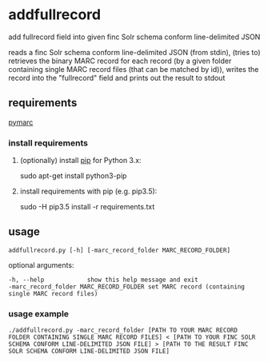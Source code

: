 # addfullrecord

add fullrecord field into given finc Solr schema conform line-delimited JSON

reads a finc Solr schema conform line-delimited JSON (from stdin), (tries to) retrieves the binary MARC record for each record (by a given folder containing single MARC record files (that can be matched by id)), writes the record into the "fullrecord" field and prints out the result to stdout  

## requirements

[pymarc](https://github.com/edsu/pymarc)

### install requirements

1. (optionally) install [pip](https://pip.pypa.io/) for Python 3.x:

    sudo apt-get install python3-pip

2. install requirements with pip (e.g. pip3.5):

    sudo -H pip3.5 install -r requirements.txt

## usage

    addfullrecord.py [-h] [-marc_record_folder MARC_RECORD_FOLDER]

optional arguments:

    -h, --help            show this help message and exit
    -marc_record_folder MARC_RECORD_FOLDER set MARC record (containing single MARC record files)

### usage example

    ./addfullrecord.py -marc_record_folder [PATH TO YOUR MARC RECORD FOLDER CONTAINING SINGLE MARC RECORD FILES] < [PATH TO YOUR FINC SOLR SCHEMA CONFORM LINE-DELIMITED JSON FILE] > [PATH TO THE RESULT FINC SOLR SCHEMA CONFORM LINE-DELIMITED JSON FILE]
